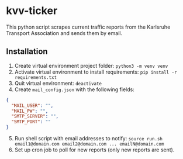 # kvv-ticker

This python script scrapes current traffic reports from the Karlsruhe Transport Association and sends them by email.

## Installation
1. Create virtual environment project folder: `python3 -m venv venv`
2. Activate virtual environment to install requirements: `pip install -r requirements.txt`
3. Quit virtual environment: `deactivate`
4. Create `mail_config.json` with the following fields: 
```json
{
  "MAIL_USER": "",
  "MAIL_PW": "",
  "SMTP_SERVER": "",
  "SMTP_PORT": ""
}
```
5. Run shell script with email addresses to notify: `source run.sh email1@domain.com email2@domain.com ... emailN@domain.com`
6. Set up cron job to poll for new reports (only new reports are sent).
